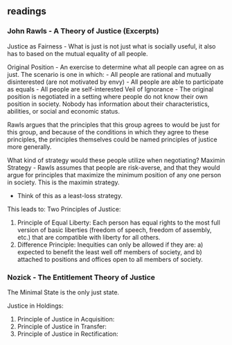 ## readings


### John Rawls - A Theory of Justice (Excerpts)
Justice as Fairness - What is just is not just what is socially useful, it also has to based on the mutual equality of all people.

Original Position - An exercise to determine what all people can agree on as just. The scenario is one in which:
    - All people are rational and mutually disinterested (are not motivated by envy)
    - All people are able to participate as equals
    - All people are self-interested
Veil of Ignorance - The original position is negotiated in a setting where people do not know their own position in society. Nobody has information about their characteristics, abilities, or social and economic status.

Rawls argues that the principles that this group agrees to would be just for this group, and because of the conditions in which they agree to these principles, the principles themselves could be named principles of justice more generally.

What kind of strategy would these people utilize when negotiating?
Maximin Strategy - Rawls assumes that people are risk-averse, and that they would argue for principles that maximize the minimum position of any one person in society. This is the maximin strategy.
- Think of this as a least-loss strategy.

This leads to:
Two Principles of Justice:
1. Principle of Equal Liberty: Each person has equal rights to the most full version of basic liberties (freedom of speech, freedom of assembly, etc.) that are compatible with liberty for all others.
2. Difference Principle: Inequities can only be allowed if they are: a) expected to benefit the least well off members of society, and b) attached to positions and offices open to all members of society.

### Nozick - The Entitlement Theory of Justice
The Minimal State is the only just state.

Justice in Holdings:
1. Principle of Justice in Acquisition:
2. Principle of Justice in Transfer:
3. Principle of Justice in Rectification:
